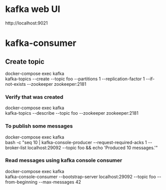 # kafka web UI
http://localhost:9021

# kafka-consumer

## Create topic
docker-compose exec kafka  \
kafka-topics --create --topic foo --partitions 1 --replication-factor 1 --if-not-exists --zookeeper zookeeper:2181

### Verify that was created
docker-compose exec kafka  \
  kafka-topics --describe --topic foo --zookeeper zookeeper:2181
  
### To publish some messages
docker-compose exec kafka  \
  bash -c "seq 10 | kafka-console-producer --request-required-acks 1 --broker-list localhost:29092 --topic foo && echo 'Produced 10 messages.'"
  
### Read messages using kafka console consumer
docker-compose exec kafka  \
  kafka-console-consumer --bootstrap-server localhost:29092 --topic foo  --from-beginning --max-messages 42
